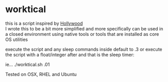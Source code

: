 # worktical

this is a script inspired by <a href=https://github.com/dustinkirkland/hollywood>Hollywood</a><br>
I wrote this to be a bit more simplified 
and more specifically can be used in a closed
environment using native tools or tools
that are installed as core OS utilities


execute the script and any sleep commands inside default to .3 or 
execute the script with a float/integer after and that is the sleep timer:

ie... ./worktical.sh .01

Tested on OSX, RHEL and Ubuntu
